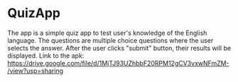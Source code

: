 # QuizApp
The app is a simple quiz app to test user's knowledge of the English language.
The questions are multiple choice questions where the user selects the answer.
After the user clicks "submit" button, their results will be displayed.
Link to the apk: https://drive.google.com/file/d/1MjTJ93UZhbbF20RPM12gCV3vxwNFmZM-/view?usp=sharing 
